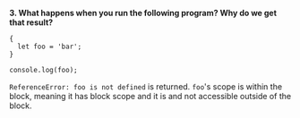 **3. What happens when you run the following program? Why do we get that result?**

```
{
  let foo = 'bar';
}

console.log(foo);
```

`ReferenceError: foo is not defined` is returned. `foo`'s scope is within the block, meaning it has block scope and it is and not accessible outside of the block.
